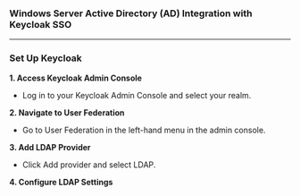 ### **Windows Server Active Directory (AD) Integration with Keycloak SSO**
---

### **Set Up Keycloak**

**1. Access Keycloak Admin Console**
- Log in to your Keycloak Admin Console and select your realm.

**2. Navigate to User Federation**
- Go to User Federation in the left-hand menu in the admin console.

**3. Add LDAP Provider**
- Click Add provider and select LDAP.

**4. Configure LDAP Settings**
